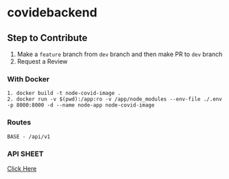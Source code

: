 # covidebackend

## Step to Contribute
1. Make a `feature` branch from `dev` branch and then make PR to `dev` branch 
2. Request a Review
### With Docker
```
1. docker build -t node-covid-image .
2. docker run -v $(pwd):/app:ro -v /app/node_modules --env-file ./.env -p 8000:8000 -d --name node-app node-covid-image
```
### Routes
```
BASE - /api/v1
```
### API SHEET

[Click Here](https://docs.google.com/spreadsheets/d/1VStg1hLzxWkKKzyR_n0NzguWiijzZ23l7VitnVMD9Zk/edit?usp=sharing)
